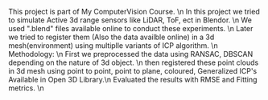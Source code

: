 This project is part of My ComputerVision Course. \n
In this project we tried to simulate Active 3d range sensors like LiDAR, ToF, ect in Blendor. \n
We used ".blend" files available online to conduct these experiments. \n
Later we tried to register them (Also the data availble online) in a 3d mesh(environment) using multiplle variants of ICP algorithm. \n
Methodology: \n
First we preprocessed the data using RANSAC, DBSCAN depending on the nature of 3d object. \n
then registered these point clouds in 3d mesh using point to point, point to plane, coloured, Generalized ICP's Available in Open 3D Library.\n
Evaluated the results with RMSE and Fitting metrics. \n
